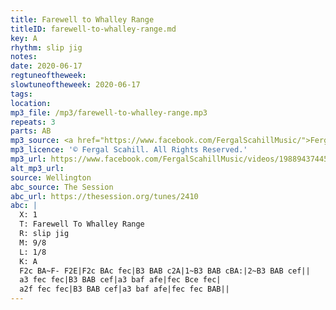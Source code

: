 ```yaml
---
title: Farewell to Whalley Range
titleID: farewell-to-whalley-range.md
key: A
rhythm: slip jig
notes:
date: 2020-06-17
regtuneoftheweek:
slowtuneoftheweek: 2020-06-17
tags:
location:
mp3_file: /mp3/farewell-to-whalley-range.mp3
repeats: 3
parts: AB
mp3_source: <a href="https://www.facebook.com/FergalScahillMusic/">Fergal Scahill</a>
mp3_licence: '© Fergal Scahill. All Rights Reserved.'
mp3_url: https://www.facebook.com/FergalScahillMusic/videos/1988943744539171
alt_mp3_url:
source: Wellington
abc_source: The Session
abc_url: https://thesession.org/tunes/2410
abc: |
  X: 1
  T: Farewell To Whalley Range
  R: slip jig
  M: 9/8
  L: 1/8
  K: A
  F2c BA~F- F2E|F2c BAc fec|B3 BAB c2A|1~B3 BAB cBA:|2~B3 BAB cef||
  a3 fec fec|B3 BAB cef|a3 baf afe|fec Bce fec|
  a2f fec fec|B3 BAB cef|a3 baf afe|fec fec BAB||
---
```


